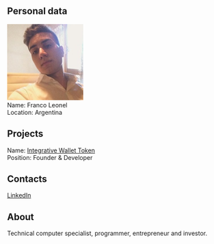 ## Personal data
![franco leonel photo](photo/franco_leonel.jpg)  
Name:   Franco Leonel   
Location: Argentina  
## Projects 
Name: [Integrative Wallet Token](../projects/dmarket.md)  
Position: Founder & Developer
## Contacts
[LinkedIn](https://www.linkedin.com/in/franco-leonel-869b7080/)    
## About
Technical computer specialist, programmer, entrepreneur and investor. 
